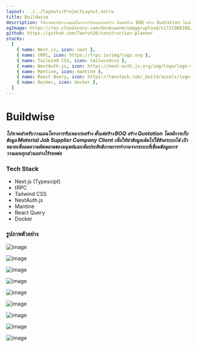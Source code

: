 ```yaml
---
layout: ../../layouts/ProjectLayout.astro
title: Buildwise
description: โปรเจคสำหรับวางแผนโครงการรับเหมาก่อสร้าง ตั้งแต่สร้าง BOQ สร้าง Quotation โดยมีการเก็บข้อมูล Material Job Supplier Company Client เพื่อให้นำข้อมูลเดิมไปใช้ข้ามระบบได้ เป้าหมายเพื่อลดความผิดพลาดของมนุษย์และเพิ่มประสิทธิภาพการทำงานจากระบบที่เชื่อมข้อมูลการวางแผนทุกส่วนอย่างไร้รอยต่อ
ogImage: https://res.cloudinary.com/dns8cwxnm/image/upload/v1731908188/portfolio/builewise/ddso2thfpyg5aede5cxz.png
github: https://github.com/Teerut26/construction-planner
stacks:
  [
    { name: Next.js, icon: next },
    { name: tRPC, icon: https://trpc.io/img/logo.svg },
    { name: Tailwind CSS, icon: tailwindcss },
    { name: NextAuth.js, icon: https://next-auth.js.org/img/logo/logo-sm.png },
    { name: Mantine, icon: mantine },
    { name: React Query, icon: https://tanstack.com/_build/assets/logo-color-600w-Bx4vtR8J.png },
    { name: Docker, icon: docker },
  ]
---
```


# Buildwise

##### โปรเจคสำหรับวางแผนโครงการรับเหมาก่อสร้าง ตั้งแต่สร้าง BOQ สร้าง Quotation โดยมีการเก็บข้อมูล Material Job Supplier Company Client เพื่อให้นำข้อมูลเดิมไปใช้ข้ามระบบได้ เป้าหมายเพื่อลดความผิดพลาดของมนุษย์และเพิ่มประสิทธิภาพการทำงานจากระบบที่เชื่อมข้อมูลการวางแผนทุกส่วนอย่างไร้รอยต่อ

### Tech Stack
- Next.js (Typescipt)
- tRPC
- Tailwind CSS
- NextAuth.js
- Mantine
- React Query
- Docker
  
### รูปภาพตัวอย่าง

![image](https://res.cloudinary.com/dns8cwxnm/image/upload/f_auto,q_auto/v1/portfolio/builewise/wqydkuar9gwws06gpj08)

![image](https://res.cloudinary.com/dns8cwxnm/image/upload/f_auto,q_auto/v1/portfolio/builewise/z5vcngoidn42wsyiuvg6)

![image](https://res.cloudinary.com/dns8cwxnm/image/upload/f_auto,q_auto/v1/portfolio/builewise/z4enhopaagwljwudtze5)

![image](https://res.cloudinary.com/dns8cwxnm/image/upload/f_auto,q_auto/v1/portfolio/builewise/ruuos4oyrwuuriowrjfr)

![image](https://res.cloudinary.com/dns8cwxnm/image/upload/f_auto,q_auto/v1/portfolio/builewise/ddso2thfpyg5aede5cxz)

![image](https://res.cloudinary.com/dns8cwxnm/image/upload/f_auto,q_auto/v1/portfolio/builewise/hpzbij7paoqyrx7pcvhs)

![image](https://res.cloudinary.com/dns8cwxnm/image/upload/f_auto,q_auto/v1/portfolio/builewise/edgdjtab7zpqom2pqgg8)

![image](https://res.cloudinary.com/dns8cwxnm/image/upload/f_auto,q_auto/v1/portfolio/builewise/lbiwptivb6rrthiinmbd)

![image](https://res.cloudinary.com/dns8cwxnm/image/upload/f_auto,q_auto/v1/portfolio/builewise/p7uyygqcy4odzrayaeqa)